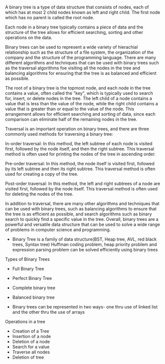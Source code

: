 A binary tree is a type of data structure that consists of nodes, each of which has at most 2 child nodes known as left and right child. The first node which has no parent is called the root node.

Each node in a binary tree typically contains a piece of data and the structure of the tree allows for efficient searching, sorting and other operations on the data. 

Binary trees can be used to represent a wide variety of hierachial relationship such as the structure of a file system, the organization of the company and the structure of the programming language. There are many different algorithms and techniques that can be used with binary trees such as the traversal algorithms foe  visiting all the nodes in the tree and balancing algorithms for ensuring that the tree is as balanced and efficient as possible.  

The root of a binary tree is the topmost node, and each node in the tree contains a value, often called the "key", which is typically used to search for, insert, or delete nodes in the tree. The left child of a node contains a value that is less than the value of the node, while the right child contains a value that is greater than or equal to the value of the node. This arrangement allows for efficient searching and sorting of data, since each comparison can eliminate half of the remaining nodes in the tree.

Traversal is an important operation on binary trees, and there are three commonly used methods for traversing a binary tree:

In-order traversal: In this method, the left subtree of each node is visited first, followed by the node itself, and then the right subtree. This traversal method is often used for printing the nodes of the tree in ascending order.

Pre-order traversal: In this method, the node itself is visited first, followed by its left subtree and then its right subtree. This traversal method is often used for creating a copy of the tree.

Post-order traversal: In this method, the left and right subtrees of a node are visited first, followed by the node itself. This traversal method is often used for deleting the nodes of the tree.

In addition to traversal, there are many other algorithms and techniques that can be used with binary trees, such as balancing algorithms to ensure that the tree is as efficient as possible, and search algorithms such as binary search to quickly find a specific value in the tree. Overall, binary trees are a powerful and versatile data structure that can be used to solve a wide range of problems in computer science and programming.

- Binary Tree is a family of data structure(BST, Heap tree, AVL, red black trees, Syntax tree)
Huffman coding problem, heap priority problem and expression parsing problem can be solved efficiently using binary trees

Types of Binary Trees

- Full Binary Tree
- Perfect Binary Tree
- Complete binary tree
- Balanced binary tree 

- Binary trees can be represented in two ways- one thru use of linked list and the other thru the use of arrays

Operations in a tree
- Creation of a Tree
- Insertion of a node
- Deletion of a node
- Search for a value
- Traverse all nodes
- Deletion of tree